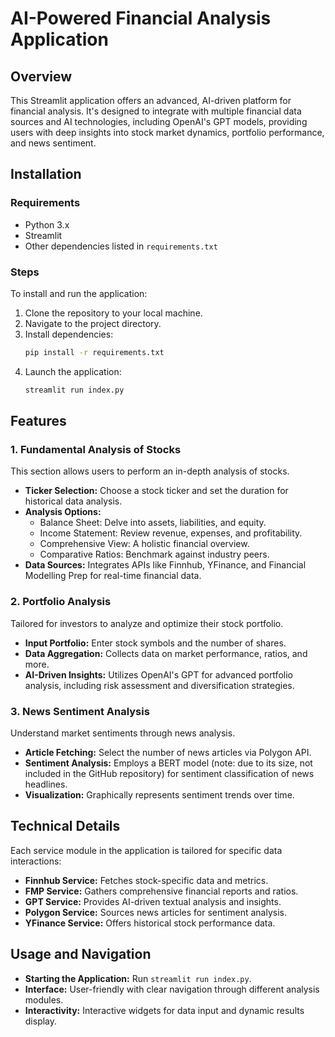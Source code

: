 
# AI-Powered Financial Analysis Application

## Overview
This Streamlit application offers an advanced, AI-driven platform for financial analysis. It's designed to integrate with multiple financial data sources and AI technologies, including OpenAI's GPT models, providing users with deep insights into stock market dynamics, portfolio performance, and news sentiment.

## Installation

### Requirements
- Python 3.x
- Streamlit
- Other dependencies listed in `requirements.txt`

### Steps
To install and run the application:
1. Clone the repository to your local machine.
2. Navigate to the project directory.
3. Install dependencies:
   ```bash
   pip install -r requirements.txt
   ```
4. Launch the application:
   ```bash
   streamlit run index.py
   ```

## Features

### 1. Fundamental Analysis of Stocks
This section allows users to perform an in-depth analysis of stocks.
- **Ticker Selection:** Choose a stock ticker and set the duration for historical data analysis.
- **Analysis Options:**
  - Balance Sheet: Delve into assets, liabilities, and equity.
  - Income Statement: Review revenue, expenses, and profitability.
  - Comprehensive View: A holistic financial overview.
  - Comparative Ratios: Benchmark against industry peers.
- **Data Sources:** Integrates APIs like Finnhub, YFinance, and Financial Modelling Prep for real-time financial data.

### 2. Portfolio Analysis
Tailored for investors to analyze and optimize their stock portfolio.
- **Input Portfolio:** Enter stock symbols and the number of shares.
- **Data Aggregation:** Collects data on market performance, ratios, and more.
- **AI-Driven Insights:** Utilizes OpenAI's GPT for advanced portfolio analysis, including risk assessment and diversification strategies.

### 3. News Sentiment Analysis
Understand market sentiments through news analysis.
- **Article Fetching:** Select the number of news articles via Polygon API.
- **Sentiment Analysis:** Employs a BERT model (note: due to its size, not included in the GitHub repository) for sentiment classification of news headlines.
- **Visualization:** Graphically represents sentiment trends over time.

## Technical Details
Each service module in the application is tailored for specific data interactions:
- **Finnhub Service:** Fetches stock-specific data and metrics.
- **FMP Service:** Gathers comprehensive financial reports and ratios.
- **GPT Service:** Provides AI-driven textual analysis and insights.
- **Polygon Service:** Sources news articles for sentiment analysis.
- **YFinance Service:** Offers historical stock performance data.

## Usage and Navigation
- **Starting the Application:** Run `streamlit run index.py`.
- **Interface:** User-friendly with clear navigation through different analysis modules.
- **Interactivity:** Interactive widgets for data input and dynamic results display.


